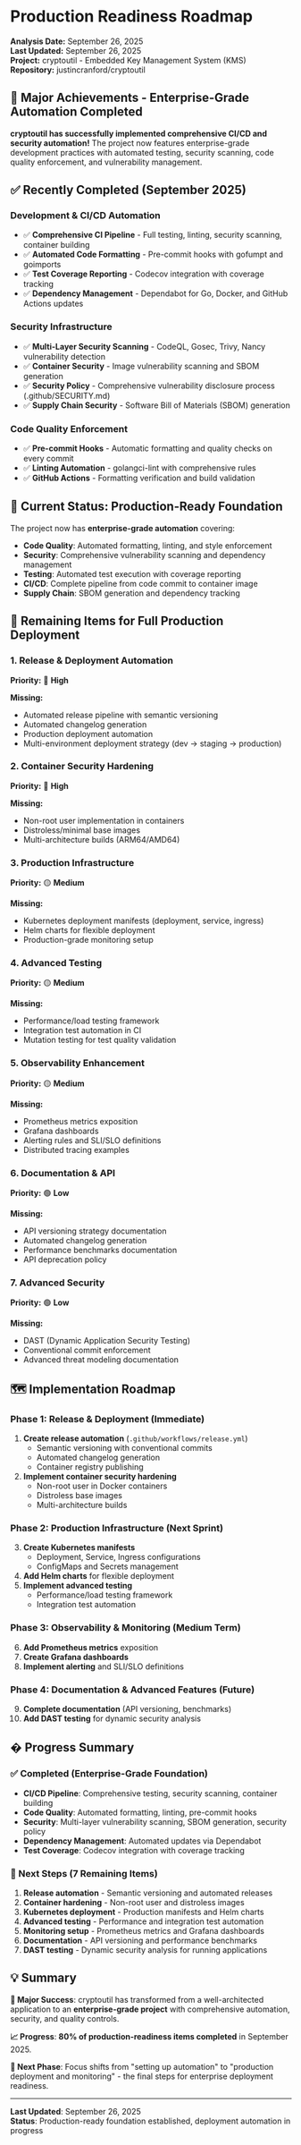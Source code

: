 # Production Readiness Roadmap

**Analysis Date:** September 26, 2025  
**Last Updated:** September 26, 2025  
**Project:** cryptoutil - Embedded Key Management System (KMS)  
**Repository:** justincranford/cryptoutil  

## 🎉 **Major Achievements - Enterprise-Grade Automation Completed**

**cryptoutil has successfully implemented comprehensive CI/CD and security automation!** The project now features enterprise-grade development practices with automated testing, security scanning, code quality enforcement, and vulnerability management.

## ✅ **Recently Completed (September 2025)**

### **Development & CI/CD Automation**
- ✅ **Comprehensive CI Pipeline** - Full testing, linting, security scanning, container building
- ✅ **Automated Code Formatting** - Pre-commit hooks with gofumpt and goimports  
- ✅ **Test Coverage Reporting** - Codecov integration with coverage tracking
- ✅ **Dependency Management** - Dependabot for Go, Docker, and GitHub Actions updates

### **Security Infrastructure**  
- ✅ **Multi-Layer Security Scanning** - CodeQL, Gosec, Trivy, Nancy vulnerability detection
- ✅ **Container Security** - Image vulnerability scanning and SBOM generation
- ✅ **Security Policy** - Comprehensive vulnerability disclosure process (.github/SECURITY.md)
- ✅ **Supply Chain Security** - Software Bill of Materials (SBOM) generation

### **Code Quality Enforcement**
- ✅ **Pre-commit Hooks** - Automatic formatting and quality checks on every commit
- ✅ **Linting Automation** - golangci-lint with comprehensive rules
- ✅ **GitHub Actions** - Formatting verification and build validation

## 🚀 **Current Status: Production-Ready Foundation**

The project now has **enterprise-grade automation** covering:
- **Code Quality**: Automated formatting, linting, and style enforcement
- **Security**: Comprehensive vulnerability scanning and dependency management  
- **Testing**: Automated test execution with coverage reporting
- **CI/CD**: Complete pipeline from code commit to container image
- **Supply Chain**: SBOM generation and dependency tracking

## 🎯 **Remaining Items for Full Production Deployment**

### 1. **Release & Deployment Automation**
**Priority:** 🔴 **High**

**Missing:**
- Automated release pipeline with semantic versioning
- Automated changelog generation
- Production deployment automation
- Multi-environment deployment strategy (dev → staging → production)

### 2. **Container Security Hardening**  
**Priority:** 🔴 **High**

**Missing:**
- Non-root user implementation in containers
- Distroless/minimal base images
- Multi-architecture builds (ARM64/AMD64)

### 3. **Production Infrastructure**
**Priority:** 🟡 **Medium**

**Missing:**
- Kubernetes deployment manifests (deployment, service, ingress)
- Helm charts for flexible deployment
- Production-grade monitoring setup

### 4. **Advanced Testing**
**Priority:** 🟡 **Medium**

**Missing:**
- Performance/load testing framework  
- Integration test automation in CI
- Mutation testing for test quality validation

### 5. **Observability Enhancement**
**Priority:** 🟡 **Medium**

**Missing:**
- Prometheus metrics exposition
- Grafana dashboards
- Alerting rules and SLI/SLO definitions
- Distributed tracing examples

### 6. **Documentation & API**
**Priority:** 🟢 **Low**

**Missing:**
- API versioning strategy documentation
- Automated changelog generation
- Performance benchmarks documentation
- API deprecation policy

### 7. **Advanced Security**
**Priority:** 🟢 **Low**

**Missing:**
- DAST (Dynamic Application Security Testing)
- Conventional commit enforcement
- Advanced threat modeling documentation

## 🗺️ **Implementation Roadmap**

### **Phase 1: Release & Deployment (Immediate)**
1. **Create release automation** (`.github/workflows/release.yml`)
   - Semantic versioning with conventional commits
   - Automated changelog generation
   - Container registry publishing
2. **Implement container security hardening**
   - Non-root user in Docker containers
   - Distroless base images
   - Multi-architecture builds

### **Phase 2: Production Infrastructure (Next Sprint)**  
3. **Create Kubernetes manifests**
   - Deployment, Service, Ingress configurations
   - ConfigMaps and Secrets management
4. **Add Helm charts** for flexible deployment
5. **Implement advanced testing**
   - Performance/load testing framework
   - Integration test automation

### **Phase 3: Observability & Monitoring (Medium Term)**
6. **Add Prometheus metrics** exposition
7. **Create Grafana dashboards**
8. **Implement alerting** and SLI/SLO definitions

### **Phase 4: Documentation & Advanced Features (Future)**
9. **Complete documentation** (API versioning, benchmarks)
10. **Add DAST testing** for dynamic security analysis

## � **Progress Summary**

### **✅ Completed (Enterprise-Grade Foundation)**
- **CI/CD Pipeline**: Comprehensive testing, security scanning, container building
- **Code Quality**: Automated formatting, linting, pre-commit hooks  
- **Security**: Multi-layer vulnerability scanning, SBOM generation, security policy
- **Dependency Management**: Automated updates via Dependabot
- **Test Coverage**: Codecov integration with coverage tracking

### **🎯 Next Steps (7 Remaining Items)**
1. **Release automation** - Semantic versioning and automated releases
2. **Container hardening** - Non-root user and distroless images  
3. **Kubernetes deployment** - Production manifests and Helm charts
4. **Advanced testing** - Performance and integration test automation
5. **Monitoring setup** - Prometheus metrics and Grafana dashboards
6. **Documentation** - API versioning and performance benchmarks
7. **DAST testing** - Dynamic security analysis for running applications

## 💡 **Summary**

**🎉 Major Success**: cryptoutil has transformed from a well-architected application to an **enterprise-grade project** with comprehensive automation, security, and quality controls.

**📈 Progress**: **80% of production-readiness items completed** in September 2025.

**🚀 Next Phase**: Focus shifts from "setting up automation" to "production deployment and monitoring" - the final steps for enterprise deployment readiness.

---

**Last Updated**: September 26, 2025  
**Status**: Production-ready foundation established, deployment automation in progress
